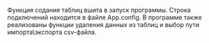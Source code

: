 Функция содания таблиц вшита в запуск программы.
Строка подключений находится в файле App.config.
В программе также реализованы функции удаления данных из таблиц и выбор пути импорта\экспорта csv-файла.
